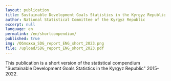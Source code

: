 ```yaml
---
layout: publication
title: Sustainable Development Goals Statistics in the Kyrgyz Republic (short version)
author: National Statistical Committee of the Kyrgyz Republic
excerpt: null
language: en
permalink: /en/shortcompendium/
published: true
img: /Обложка_SDG_report_ENG_short_2023.png
file: /upload/SDG_report_ENG_short_2023.pdf
---
```


This publication is a short version of the statistical сompendium "Sustainable Development Goals Statistics in the Kyrgyz Republic" 2015-2022.

